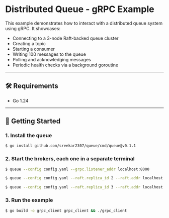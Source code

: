 # Distributed Queue - gRPC Example

This example demonstrates how to interact with a distributed queue system using gRPC. It showcases:

- Connecting to a 3-node Raft-backed queue cluster
- Creating a topic
- Starting a consumer
- Writing 100 messages to the queue
- Polling and acknowledging messages
- Periodic health checks via a background goroutine

---

## 🛠️ Requirements

- Go 1.24

---

## 🚀 Getting Started

### 1. Install the queue 

```bash
$ go install github.com/sreekar2307/queue/cmd/queue@v0.1.1
```

### 2. Start the brokers, each one in a separate terminal

```bash
$ queue --config config.yaml --grpc.listener_addr localhost:8000
```

```bash
$ queue --config config.yaml --raft.replica_id 2 --raft.addr localhost:63002
```

```bash
$ queue --config config.yaml --raft.replica_id 3 --raft.addr localhost:63003
```

### 3. Run the example

```bash
$ go build -o grpc_client grpc_client && ./grpc_client
```
